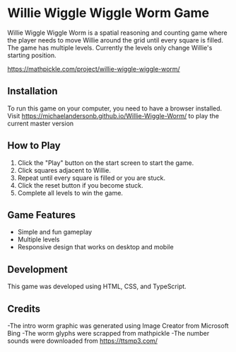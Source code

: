 # Willie Wiggle Wiggle Worm Game

Willie Wiggle Wiggle Worm is a spatial reasoning and counting game where the player needs to move Willie around the grid until every square is filled. The game has multiple levels. Currently the levels only change Willie's starting position.

https://mathpickle.com/project/willie-wiggle-wiggle-worm/

## Installation

To run this game on your computer, you need to have a browser installed. Visit https://michaelandersonb.github.io/Willie-Wiggle-Worm/ to play the current master version

## How to Play

1. Click the "Play" button on the start screen to start the game.
2. Click squares adjacent to Willie.
3. Repeat until every square is filled or you are stuck.
4. Click the reset button if you become stuck.
5. Complete all levels to win the game.

## Game Features

- Simple and fun gameplay
- Multiple levels
- Responsive design that works on desktop and mobile

## Development

This game was developed using HTML, CSS, and TypeScript.

## Credits

-The intro worm graphic was generated using Image Creator from Microsoft Bing
-The worm glyphs were scrapped from mathpickle
-The number sounds were downloaded from https://ttsmp3.com/